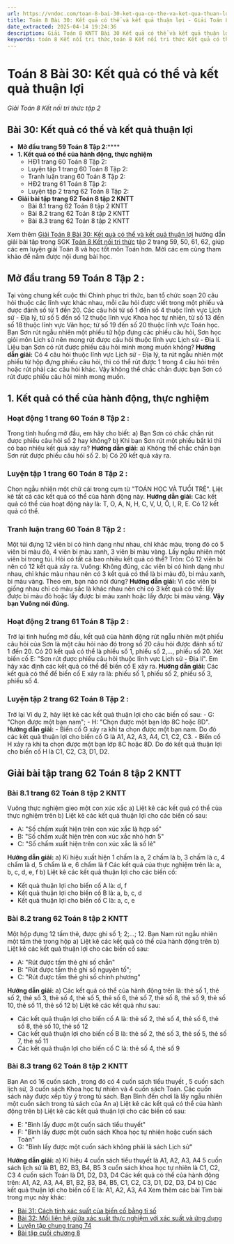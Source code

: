 ```yaml
---
url: https://vndoc.com/toan-8-bai-30-ket-qua-co-the-va-ket-qua-thuan-loi-314056
title: Toán 8 Bài 30: Kết quả có thể và kết quả thuận lợi - Giải Toán 8 Kết nối tri thức tập 2 - VnDoc.com
date_extracted: 2025-04-14 19:24:36
description: Giải Toán 8 KNTT Bài 30 Kết quả có thể và kết quả thuận lợi được VnDoc biên soạn lời giải nhằm giúp các em nắm được nội dung được học trong bài, luyện giải Toán 8 hiệu quả.
keywords: toán 8 Kết nối tri thức,toán 8 Kết nối tri thức Kết quả có thể và kết quả thuận lợi,toán lớp 8 Kết nối tri thức,giải toán 8 Kết nối tri thức,giải sgk toán 8 Kết nối tri thức,sgk toán 8 Kết nối tri thức,toán 8 bài 30 Kết quả có thể và kết quả thuận lợi,giải toán 8 ctst,giải toán 8 Kết quả có thể và kết quả thuận lợi,giải toán 8 kntt,toán 8 kntt,giải toán 8 kntt bài 30,giải toán 8 kết nối tri thức bài 30
---
```


# Toán 8 Bài 30: Kết quả có thể và kết quả thuận lợi
 _Giải Toán 8 Kết nối tri thức tập 2_
## **Bài 30: Kết quả có thể và kết quả thuận lợi**
  * **Mở đầu trang 59 Toán 8 Tập 2:******
  * **1\. Kết quả có thể của hành động, thực nghiệm**
    * HĐ1 trang 60 Toán 8 Tập 2:
    * Luyện tập 1 trang 60 Toán 8 Tập 2:
    * Tranh luận trang 60 Toán 8 Tập 2:
    * HĐ2 trang 61 Toán 8 Tập 2:
    * Luyện tập 2 trang 62 Toán 8 Tập 2:
  * **Giải bài tập trang 62 Toán 8 tập 2 KNTT**
    * Bài 8.1 trang 62 Toán 8 tập 2 KNTT
    * Bài 8.2 trang 62 Toán 8 tập 2 KNTT
    * Bài 8.3 trang 62 Toán 8 tập 2 KNTT

Xem thêm
[Giải Toán 8 Bài 30: Kết quả có thể và kết quả thuận lợi](<https://vndoc.com/toan-8-bai-30-ket-qua-co-the-va-ket-qua-thuan-loi-314056>) hướng dẫn giải bài tập trong SGK [Toán 8 Kết nối tri thức](<https://vndoc.com/toan-8-ket-noi-tri-thuc>) tập 2 trang 59, 50, 61, 62, giúp các em luyện giải Toán 8 và học tốt môn Toán hơn. Mời các em cùng tham khảo để nắm được nội dung bài học.
## **Mở đầu trang 59 Toán 8 Tập 2** :
Tại vòng chung kết cuộc thi Chinh phục tri thức, ban tổ chức soạn 20 câu hỏi thuộc các lĩnh vực khác nhau, mỗi câu hỏi được viết trong một phiếu và được đánh số từ 1 đến 20. Các câu hỏi từ số 1 đến số 4 thuộc lĩnh vực Lịch sử - Địa lý, từ số 5 đến số 12 thuộc lĩnh vực Khoa học tự nhiên, từ số 13 đến số 18 thuộc lĩnh vực Văn học; từ số 19 đến số 20 thuộc lĩnh vực Toán học. Bạn Sơn rút ngẫu nhiên một phiếu từ hộp đựng các phiếu câu hỏi, Sơn học giỏi môn Lịch sử nên mong rút được câu hỏi thuộc lĩnh vực Lịch sử - Địa lí. Liệu bạn Sơn có rút được phiếu câu hỏi mình mong muốn không?
**Hướng dẫn giải:**
Có 4 câu hỏi thuộc lĩnh vực Lịch sử - Địa lý, ta rút ngẫu nhiên một phiếu từ hộp đựng phiếu câu hỏi, thì có thể rút được 1 trong 4 câu hỏi trên hoặc rút phải các câu hỏi khác.
Vậy không thể chắc chắn được bạn Sơn có rút được phiếu câu hỏi mình mong muốn.
## **1\. Kết quả có thể của hành động, thực nghiệm**
### **Hoạt động 1 trang 60 Toán 8 Tập 2** :
Trong tình huống mở đầu, em hãy cho biết:
a\) Bạn Sơn có chắc chắn rút được phiếu câu hỏi số 2 hay không?
b\) Khi bạn Sơn rút một phiếu bất kì thì có bao nhiêu kết quả xảy ra?
**Hướng dẫn giải:**
a\) Không thể chắc chắn bạn Sơn rút được phiếu câu hỏi số 2.
b\) Có 20 kết quả xảy ra.
### **Luyện tập 1 trang 60 Toán 8 Tập 2** :
Chọn ngẫu nhiên một chữ cái trong cụm từ "TOÁN HỌC VÀ TUỔI TRẺ". Liệt kê tất cả các kết quả có thể của hành động này.
**Hướng dẫn giải:**
Các kết quả có thể của hoạt động này là: T, O, A, N, H, C, V, U, Ô, I, R, E.
Có 12 kết quả có thể.
### **Tranh luận trang 60 Toán 8 Tập 2** :
Một túi đựng 12 viên bi có hình dạng như nhau, chỉ khác màu, trong đó có 5 viên bi màu đỏ, 4 viên bi màu xanh, 3 viên bi màu vàng. Lấy ngẫu nhiên một viên bi trong túi. Hỏi có tất cả bao nhiêu kết quả có thể?
Tròn: Có 12 viên bi nên có 12 kết quả xảy ra.
Vuông: Không đúng, các viên bi có hình dạng như nhau, chỉ khác màu nhau nên có 3 kết quả có thể là bi màu đỏ, bi màu xanh, bi màu vàng.
Theo em, bạn nào nói đúng?
**Hướng dẫn giải:**
Vì các viên bi giống nhau chỉ có màu sắc là khác nhau nên chỉ có 3 kết quả có thể: lấy được bi màu đỏ hoặc lấy được bi màu xanh hoặc lấy được bi màu vàng.
**Vậy bạn Vuông nói đúng.**
### **Hoạt động 2 trang 61 Toán 8 Tập 2** :
Trở lại tình huống mở đầu, kết quả của hành động rút ngẫu nhiên một phiếu câu hỏi của Sơn là một câu hỏi nào đó trong số 20 câu hỏi được đánh số từ 1 đến 20. Có 20 kết quả có thể là phiếu số 1, phiếu số 2,…, phiếu số 20. Xét biến cố E: "Sơn rút được phiếu câu hỏi thuộc lĩnh vực Lịch sử - Địa lí". Em hãy xác định các kết quả có thể để biến cố E xảy ra.
**Hướng dẫn giải:**
Các kết quả có thể để biến cố E xảy ra là: phiếu số 1, phiếu số 2, phiếu số 3, phiếu số 4.
### **Luyện tập 2 trang 62 Toán 8 Tập 2** :
Trở lại Ví dụ 2, hãy liệt kê các kết quả thuận lợi cho các biến cố sau:
\- G: "Chọn được một bạn nam";
\- H: "Chọn được một bạn lớp 8C hoặc 8D".
**Hướng dẫn giải:**
\- Biến cố G xảy ra khi ta chọn được một bạn nam. Do đó các kết quả thuận lợi cho biến cố G là A1, A2, A3, A4, C1, C2, C3.
\- Biến cố H xảy ra khi ta chọn được một bạn lớp 8C hoặc 8D. Do đó kết quả thuận lợi cho biến cố H là C1, C2, C3, D1, D2.
## **Giải bài tập trang 62 Toán 8 tập 2 KNTT**
### **Bài 8.1 trang 62 Toán 8 tập 2 KNTT**
Vuông thực nghiệm gieo một con xúc xắc
a\) Liệt kê các kết quả có thể của thực nghiệm trên
b\) Liệt kê các kết quả thuận lợi cho các biến cố sau:
  * A: "Số chấm xuất hiện trên con xúc xắc là hợp số"
  * B: "Số chấm xuất hiện trên con xúc xắc nhỏ hơn 5"
  * C: "Số chấm xuất hiện trên con xúc xắc là số lẻ"

**Hướng dẫn giải:**
a\) Kí hiệu xuất hiện 1 chấm là a, 2 chấm là b, 3 chấm là c, 4 chấm là d, 5 chấm là e, 6 chấm là f
Các kết quả của thực nghiệm trên là: a, b, c, d, e, f
b\) Liệt kê các kết quả thuận lợi cho các biến cố:
  * Kết quả thuận lợi cho biến cố A là: d, f
  * Kết quả thuận lợi cho biến cố B là: a, b, c, d
  * Kết quả thuận lợi cho biến cố C là: a, c, e

### **Bài 8.2 trang 62 Toán 8 tập 2 KNTT**
Một hộp đựng 12 tấm thẻ, được ghi số 1; 2;...; 12. Bạn Nam rút ngẫu nhiên một tấm thẻ trong hộp
a\) Liệt kê các kết quả có thể của hành động trên
b\) Liệt kê các kết quả thuận lợi cho các biến cố sau:
  * A: "Rút được tấm thẻ ghi số chẵn"
  * B: "Rút được tấm thẻ ghi số nguyên tố";
  * C: "Rút được tấm thẻ ghi số chính phương"

**Hướng dẫn giải:**
a\) Các kết quả có thể của hành động trên là: thẻ số 1, thẻ số 2, thẻ số 3, thẻ số 4, thẻ số 5, thẻ số 6, thẻ số 7, thẻ số 8, thẻ số 9, thẻ số 10, thẻ số 11, thẻ số 12
b\) Liệt kê các kết quả như sau:
  * Các kết quả thuận lợi cho biến cố A là: thẻ số 2, thẻ số 4, thẻ số 6, thẻ số 8, thẻ số 10, thẻ số 12
  * Các kết quả thuận lợi cho biến cố B là: thẻ số 2, thẻ số 3, thẻ số 5, thẻ số 7, thẻ số 11
  * Các kết quả thuận lợi cho biến cố C là: thẻ số 4, thẻ số 9

### **Bài 8.3 trang 62 Toán 8 tập 2 KNTT**
Bạn An có 16 cuốn sách , trong đó có 4 cuốn sách tiểu thuyết , 5 cuốn sách lịch sử, 3 cuốn sách Khoa học tự nhiên và 4 cuốn sách Toán. Các cuốn sách này được xếp tùy ý trong tủ sách. Bạn Bình đến chơi là lấy ngẫu nhiên một cuốn sách trong tủ sách của An
a\) Liệt kê các kết quả có thể của hành động trên
b\) Liệt kê các kết quả thuận lợi cho các biến cố sau:
  * E: "Bình lấy được một cuốn sách tiểu thuyết"
  * F: "Bình lấy được một cuốn sách Khoa học tự nhiên hoặc cuốn sách Toán"
  * G: "Bình lấy được một cuốn sách không phải là sách Lịch sử"

**Hướng dẫn giải:**
a\) Kí hiệu 4 cuốn sách tiểu thuyết là A1, A2, A3, A4
5 cuốn sách lịch sử là B1, B2, B3, B4, B5
3 cuốn sách khoa học tự nhiên là C1, C2, C3
4 cuốn sách Toán là D1, D2, D3, D4
Các kết quả có thể của hành động trên: A1, A2, A3, A4, B1, B2, B3, B4, B5, C1, C2, C3, D1, D2, D3, D4
b\) Các kết quả thuận lợi cho biến cố E là: A1, A2, A3, A4
Xem thêm các bài Tìm bài trong mục này khác:
  * [Bài 31: Cách tính xác suất của biến cố bằng tỉ số](</toan-8-bai-31-cach-tinh-xac-suat-cua-bien-co-bang-ti-so-314057>)
  * [Bài 32: Mối liên hệ giữa xác suất thực nghiệm với xác suất và ứng dụng](</toan-8-bai-32-moi-lien-he-giua-xac-suat-thuc-nghiem-voi-xac-suat-va-ung-dung-314058>)
  * [Luyện tập chung trang 74](</toan-8-luyen-tap-chung-trang-74-314059>)
  * [Bài tập cuối chương 8](</toan-8-bai-tap-cuoi-chuong-8-314060>)

